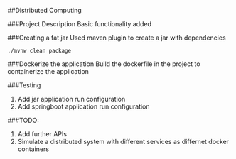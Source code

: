 ##Distributed  Computing

###Project Description
Basic functionality added 

###Creating a fat jar
Used maven plugin to create a jar with dependencies

`./mvnw clean package`

###Dockerize the application
Build the dockerfile in the project to containerize the application

###Testing 
1. Add jar application run configuration 
2. Add springboot application run configuration

###TODO:
1. Add further APIs
2. Simulate a distributed system with different services as differnet docker containers
